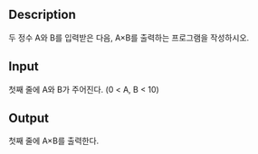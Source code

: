 ## Description
두 정수 A와 B를 입력받은 다음, A×B를 출력하는 프로그램을 작성하시오.

## Input
첫째 줄에 A와 B가 주어진다. (0 < A, B < 10)

## Output
첫째 줄에 A×B를 출력한다.
